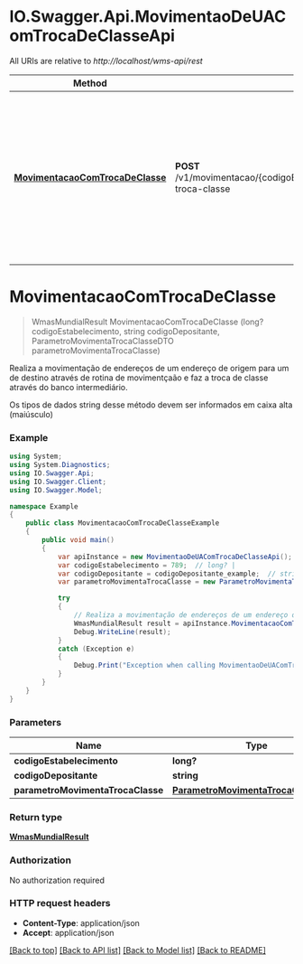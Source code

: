 # IO.Swagger.Api.MovimentaoDeUAComTrocaDeClasseApi

All URIs are relative to *http://localhost/wms-api/rest*

Method | HTTP request | Description
------------- | ------------- | -------------
[**MovimentacaoComTrocaDeClasse**](MovimentaoDeUAComTrocaDeClasseApi.md#movimentacaocomtrocadeclasse) | **POST** /v1/movimentacao/{codigoEstabelecimento}/{codigoDepositante}/movimenta-troca-classe | Realiza a movimentação de endereços de um endereço de origem para um de destino através de rotina de movimentçaão e faz a troca de classe através do banco intermediário.


<a name="movimentacaocomtrocadeclasse"></a>
# **MovimentacaoComTrocaDeClasse**
> WmasMundialResult MovimentacaoComTrocaDeClasse (long? codigoEstabelecimento, string codigoDepositante, ParametroMovimentaTrocaClasseDTO parametroMovimentaTrocaClasse)

Realiza a movimentação de endereços de um endereço de origem para um de destino através de rotina de movimentçaão e faz a troca de classe através do banco intermediário.

Os tipos de dados string desse método devem ser informados em caixa alta (maiúsculo)

### Example
```csharp
using System;
using System.Diagnostics;
using IO.Swagger.Api;
using IO.Swagger.Client;
using IO.Swagger.Model;

namespace Example
{
    public class MovimentacaoComTrocaDeClasseExample
    {
        public void main()
        {
            var apiInstance = new MovimentaoDeUAComTrocaDeClasseApi();
            var codigoEstabelecimento = 789;  // long? | 
            var codigoDepositante = codigoDepositante_example;  // string | 
            var parametroMovimentaTrocaClasse = new ParametroMovimentaTrocaClasseDTO(); // ParametroMovimentaTrocaClasseDTO | parametroMovimentaTrocaClasse

            try
            {
                // Realiza a movimentação de endereços de um endereço de origem para um de destino através de rotina de movimentçaão e faz a troca de classe através do banco intermediário.
                WmasMundialResult result = apiInstance.MovimentacaoComTrocaDeClasse(codigoEstabelecimento, codigoDepositante, parametroMovimentaTrocaClasse);
                Debug.WriteLine(result);
            }
            catch (Exception e)
            {
                Debug.Print("Exception when calling MovimentaoDeUAComTrocaDeClasseApi.MovimentacaoComTrocaDeClasse: " + e.Message );
            }
        }
    }
}
```

### Parameters

Name | Type | Description  | Notes
------------- | ------------- | ------------- | -------------
 **codigoEstabelecimento** | **long?**|  | 
 **codigoDepositante** | **string**|  | 
 **parametroMovimentaTrocaClasse** | [**ParametroMovimentaTrocaClasseDTO**](ParametroMovimentaTrocaClasseDTO.md)| parametroMovimentaTrocaClasse | 

### Return type

[**WmasMundialResult**](WmasMundialResult.md)

### Authorization

No authorization required

### HTTP request headers

 - **Content-Type**: application/json
 - **Accept**: application/json

[[Back to top]](#) [[Back to API list]](../README.md#documentation-for-api-endpoints) [[Back to Model list]](../README.md#documentation-for-models) [[Back to README]](../README.md)

